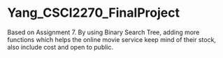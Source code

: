# Yang_CSCI2270_FinalProject
Based on Assignment 7. By using Binary Search Tree, adding more functions which helps the online movie service keep mind of their stock, also include cost and open to public.
